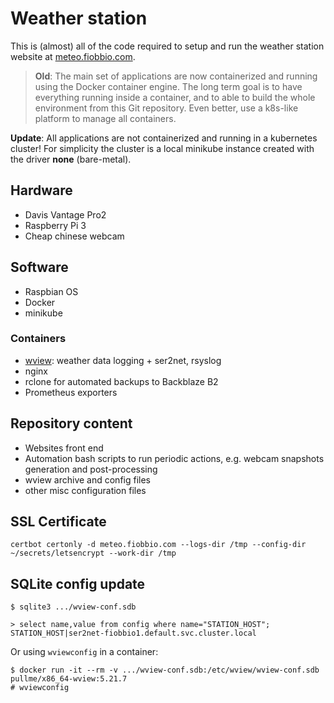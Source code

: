 # Weather station

This is (almost) all of the code required to setup and run the weather station website
at [meteo.fiobbio.com](http://meteo.fiobbio.com).

> **Old**:
> The main set of applications are now containerized and running using the
> Docker container engine.
> The long term goal is to have everything running inside a container,
> and to able to build the whole environment from this Git repository. Even better, use a
> k8s-like platform to manage all containers.

**Update**:
All applications are not containerized and running in a kubernetes cluster!
For simplicity the cluster is a local minikube instance created with the driver
**none** (bare-metal).

## Hardware
* Davis Vantage Pro2
* Raspberry Pi 3
* Cheap chinese webcam

## Software
* Raspbian OS
* Docker
* minikube

### Containers
* [wview](http://www.wviewweather.com): weather data logging + ser2net, rsyslog
* nginx
* rclone for automated backups to Backblaze B2
* Prometheus exporters

## Repository content
* Websites front end
* Automation bash scripts to run periodic actions, e.g. webcam snapshots generation
  and post-processing
* wview archive and config files
* other misc configuration files

## SSL Certificate
```
certbot certonly -d meteo.fiobbio.com --logs-dir /tmp --config-dir ~/secrets/letsencrypt --work-dir /tmp
```

## SQLite config update
```
$ sqlite3 .../wview-conf.sdb

> select name,value from config where name="STATION_HOST";
STATION_HOST|ser2net-fiobbio1.default.svc.cluster.local
```

Or using `wviewconfig` in a container:
```
$ docker run -it --rm -v .../wview-conf.sdb:/etc/wview/wview-conf.sdb pullme/x86_64-wview:5.21.7
# wviewconfig
```
